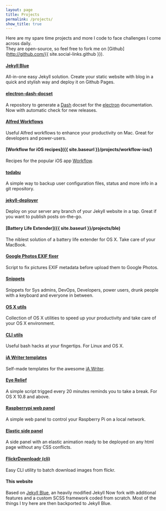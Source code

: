 ```yaml
---
layout: page
title: Projects
permalink: /projects/
show_title: true
---
```


Here are my spare time projects and more I code to face challenges I come across daily.
<br>They are open-source, so feel free to fork me on [Github](http://github.com/{{ site.social-links.github }}).

#### [Jekyll Blue](http://github.com/pirafrank/jekyll-blue)
All-in-one easy Jekyll solution. Create your static website with blog in a quick and stylish way and deploy it on Github Pages.

#### [electron-dash-docset](https://github.com/pirafrank/electron-dash-docset)
A repository to generate a [Dash](https://kapeli.com/dash) docset for the [electron](http://electron.atom.io) documentation. Now with automatic check for new releases.

#### [Alfred Workflows](https://github.com/pirafrank/alfred_workflows)
Useful Alfred workflows to enhance your productivity on Mac. Great for developers and power-users.

#### [Workflow for iOS recipes]({{ site.baseurl }}/projects/workflow-ios/)
Recipes for the popular iOS app [Workflow](https://workflow.is/download).

#### [todabu](http://github.com/pirafrank/todabu)
A simple way to backup user configuration files, status and more info in a git repository.

#### [jekyll-deployer](http://github.com/pirafrank/jekyll-deployer)
Deploy on your server any branch of your Jekyll website in a tap. Great if you want to publish posts on-the-go.

#### [Battery Life Extender]({{ site.baseurl }}/projects/ble)
The niblest solution of a battery life extender for OS X. Take care of your MacBook.

#### [Google Photos EXIF fixer](https://github.com/pirafrank/Google-Photos-EXIF-fixer)
Script to fix pictures EXIF metadata before upload them to Google Photos.

#### [Snippets](https://github.com/pirafrank/snippets)
Snippets for Sys admins, DevOps, Developers, power users, drunk people with a keyboard and everyone in between.

#### [OS X utils](https://github.com/pirafrank/OSX_utils)
Collection of OS X utilities to speed up your productivity and take care of your OS X environment.

#### [CLI utils](https://github.com/pirafrank/CLI_utils)
Useful bash hacks at your fingertips. For Linux and OS X.

#### [iA Writer templates](https://github.com/pirafrank/My-iA-Writer-templates)
Self-made templates for the awesome [iA Writer](https://ia.net/writer).

#### [Eye Relief](https://github.com/pirafrank/Eye_Relief)
A simple script trigged every 20 minutes reminds you to take a break. For OS X 10.8 and above.

#### [Raspberrypi web panel](https://github.com/pirafrank/raspberrypi-web-panel)
A simple web panel to control your Raspberry Pi on a local network.

#### [Elastic side panel](https://github.com/pirafrank/elastic-side-panel)
A side panel with an elastic animation ready to be deployed on any html page without any CSS conflicts.

#### [FlickrDownloadr (cli)](https://github.com/pirafrank/FlickrDownloadr_cli)
Easy CLI utility to batch download images from flickr.

#### This website
Based on [Jekyll Blue](http://github.com/pirafrank/jekyll-blue), an heavily modified Jekyll Now fork with additional features and a custom SCSS framework coded from scratch. Most of the things I try here are then backported to Jekyll Blue.
